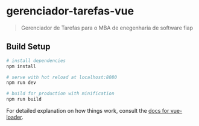 # gerenciador-tarefas-vue

> Gerenciador de Tarefas para o MBA de enegenharia de software fiap

## Build Setup

``` bash
# install dependencies
npm install

# serve with hot reload at localhost:8080
npm run dev

# build for production with minification
npm run build
```

For detailed explanation on how things work, consult the [docs for vue-loader](http://vuejs.github.io/vue-loader).
